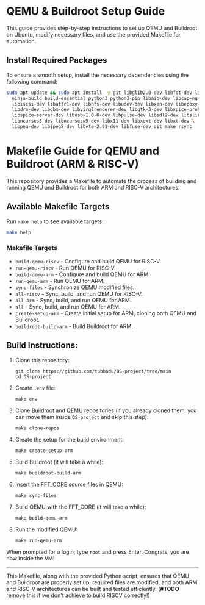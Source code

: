 # QEMU & Buildroot Setup Guide

This guide provides step-by-step instructions to set up QEMU and Buildroot on Ubuntu, modify necessary files, and use the provided Makefile for automation.

## Install Required Packages

To ensure a smooth setup, install the necessary dependencies using the following command:

```sh
sudo apt update && sudo apt install -y git libglib2.0-dev libfdt-dev libpixman-1-dev zlib1g-dev \
  ninja-build build-essential python3 python3-pip libaio-dev libcap-ng-dev \
  libiscsi-dev libattr1-dev libnfs-dev libudev-dev libxen-dev libepoxy-dev \
  libdrm-dev libgbm-dev libvirglrenderer-dev libgtk-3-dev libspice-protocol-dev \
  libspice-server-dev libusb-1.0-0-dev libpulse-dev libsdl2-dev libslirp-dev \
  libncurses5-dev libncursesw5-dev libx11-dev libxext-dev libxt-dev \
  libpng-dev libjpeg8-dev libvte-2.91-dev libfuse-dev git make rsync
```

# Makefile Guide for QEMU and Buildroot (ARM & RISC-V)

This repository provides a Makefile to automate the process of building and running QEMU and Buildroot for both ARM and RISC-V architectures.

## Available Makefile Targets

Run `make help` to see available targets:

```sh
make help
```

### Makefile Targets

- `build-qemu-riscv` - Configure and build QEMU for RISC-V.
- `run-qemu-riscv` - Run QEMU for RISC-V.
- `build-qemu-arm` - Configure and build QEMU for ARM.
- `run-qemu-arm` - Run QEMU for ARM.
- `sync-files` - Synchronize QEMU modified files.
- `all-riscv` - Sync, build, and run QEMU for RISC-V.
- `all-arm` - Sync, build, and run QEMU for ARM.
- `all` - Sync, build, and run QEMU for ARM.
- `create-setup-arm` - Create initial setup for ARM, cloning both QEMU and Buildroot.
- `buildroot-build-arm` - Build Buildroot for ARM.

## Build Instructions:

1. Clone this repository:
   
   ```shell
   git clone https://github.com/tubbadu/OS-project/tree/main
   cd OS-project
   ```

2. Create `.env` file:
   
   ```shell
   make env
   ```

3. Clone [Buildroot](https://github.com/buildroot/buildroot) and [QEMU](https://github.com/qemu/qemu) repositories (if you already cloned them, you can move them inside `OS-project` and skip this step):
   
   ```shell
   make clone-repos
   ```

4. Create the setup for the build environment:
   
   ```shell
   make create-setup-arm
   ```

5. Build Buildroot (it will take a while):
   
   ```shell
   make buildroot-build-arm
   ```

6. Insert the FFT_CORE source files in QEMU:
   
   ```shell
   make sync-files
   ```

7. Build QEMU with the FFT_CORE (it will take a while):
   
   ```shell
   make build-qemu-arm
   ```

8. Run the modified QEMU:
   
   ```shell
   make run-qemu-arm
   ```
  
  When prompted for a login, type `root` and press Enter. Congrats, you are now inside the VM!
  
---

This Makefile, along with the provided Python script, ensures that QEMU and Buildroot are properly set up, required files are modified, and both ARM and RISC-V architectures can be built and tested efficiently. (**#TODO** remove this if we don't achieve to build RISCV correctly!)
